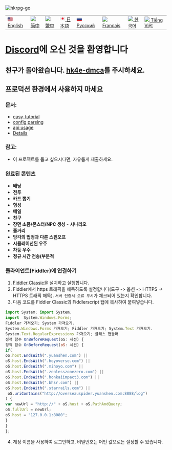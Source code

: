 ![hkrpg-go](https://socialify.git.ci/gucooing/hkrpg-go/image?description=1&font=Inter&forks=1&language=1&name=1&owner=1&pattern=Circuit%20Board&stargazers=1&theme=Auto)

<div align="center">
<table>
<td valign="center"><a href="README.md"><img src="https://github.com/twitter/twemoji/blob/master/assets/svg/1f1fa-1f1f8.svg" width="16"/> English</td>
 
<td valign="center"><a href="README_zh-CN.md"><img src="https://em-content.zobj.net/thumbs/120/twitter/351/flag-china_1f1e8-1f1f3.png" width="16"/> 简中</td>
 
<td valign="center"><a href="README_zh-TW.md"><img src="https://em-content.zobj.net/thumbs/120/twitter/351/flag-china_1f1e8-1f1f3.png" width="16"/> 繁中</td>
 
<td valign="center"><a href="README-JP.md"><img src="https://github.com/twitter/twemoji/blob/master/assets/svg/1f1ef-1f1f5.svg" width="16"/> 日本語</td>
 
<td valign="center"><a href="README-RU.md"><img src="https://github.com/twitter/twemoji/blob/master/assets/svg/1f1f7-1f1fa.svg" width="16"/> Русский</a></td>

<td valign="center"><a href="README-FR.md"><img src="https://em-content.zobj.net/thumbs/160/twitter/154/flag-for-france_1f1eb-1f1f7.png" width="16"/> Français</td>
 
<td valign="center"><a href="README-KR.md"><img src="https://em-content.zobj.net/source/twitter/53/flag-for-south-korea_1f1f0-1f1f7.png" width="16"/> 한국어</td>
 
<td valign="center"><a href="README-VI.md"><img src="https://em-content.zobj.net/thumbs/120/twitter/351/flag-vietnam_1f1fb-1f1f3.png" width="16"/> Tiếng Việt </a>
</td>
</table>
</div>

# **[Discord](https://discord.gg/222yVp6pUq)에 오신 것을 환영합니다**

## 친구가 돌아왔습니다. [hk4e-dmca](https://github.com/flswld/hk4e-go)를 주시하세요.

## 프로덕션 환경에서 사용하지 마세요

### 문서:
* [easy-tutorial](./docs/tutorial/KR.md)
* [config parsing](./docs/conf/KR.md)
* [api usage](./docs/command/KR.md)
* [Details](./docs/progress/KR.md)

### 참고:
* 이 프로젝트를 돕고 싶으시다면, 자유롭게 제출하세요.

 ### 완료된 콘텐츠
- **배낭**
- **전투**
- **카드 뽑기**
- **형성**
- **메일**
- **친구**
- **장면 소품/몬스터/NPC 생성** - **시나리오**
- **줄거리**
- **망각의 법정과 다른 스핀오프**
- **시뮬레이션된 우주**
- **차등 우주**
- **정규 시간 전송(부분적**

### 클라이언트(Fiddler)에 연결하기
1. [Fiddler Classic](https://www.telerik.com/fiddler)을 설치하고 실행합니다.
2. Fiddler에서 https 트래픽을 해독하도록 설정합니다(도구 -> 옵션 -> HTTPS -> HTTPS 트래픽 해독). `서버 인증서 오류 무시`가 체크되어 있는지 확인합니다.
3. 다음 코드를 Fiddler Classic의 Fiddlerscript 탭에 복사하여 붙여넣습니다.

```javascript
import System; import System.
import  System.Windows.Forms;
Fiddler 가져오기; System 가져오기.
System.Windows.Forms 가져오기; Fiddler 가져오기; System.Text 가져오기.
System.Text.RegularExpressions 가져오기; 클래스 핸들러
정적 함수 OnBeforeRequest(oS: 세션) {
정적 함수 OnBeforeRequest(oS: 세션) {
if(
oS.host.EndsWith(".yuanshen.com") ||
oS.host.EndsWith(".hoyoverse.com") ||
oS.host.EndsWith(".mihoyo.com") ||
oS.host.EndsWith(".zenlesszonezero.com") ||
oS.host.EndsWith(".honkaiimpact3.com") ||
oS.host.EndsWith(".bhsr.com") ||
oS.host.EndsWith(".starrails.com") ||
 oS.uriContains("http://overseauspider.yuanshen.com:8888/log")
) {
var newUrl = "http://" + oS.host + oS.PathAndQuery;
oS.fullUrl = newUrl;
oS.host = "127.0.0.1:8080";
}
}
};
```

4. 계정 이름을 사용하여 로그인하고, 비밀번호는 어떤 값으로든 설정할 수 있습니다.